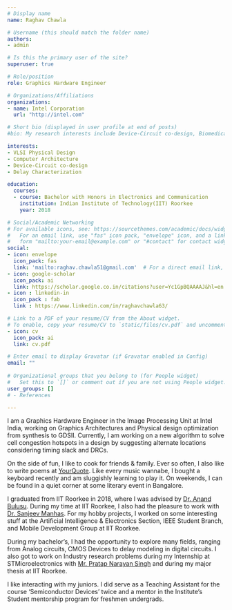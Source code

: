 ```yaml
---
# Display name
name: Raghav Chawla

# Username (this should match the folder name)
authors:
- admin

# Is this the primary user of the site?
superuser: true

# Role/position
role: Graphics Hardware Engineer

# Organizations/Affiliations
organizations:
- name: Intel Corporation
  url: "http://intel.com"

# Short bio (displayed in user profile at end of posts)
#bio: My research interests include Device-Circuit co-design, Biomedical Circuits.

interests:
- VLSI Physical Design
- Computer Architecture
- Device-Circuit co-design
- Delay Characterization

education:
  courses:
  - course: Bachelor with Honors in Electronics and Communication
    institution: Indian Institute of Technology(IIT) Roorkee
    year: 2018

# Social/Academic Networking
# For available icons, see: https://sourcethemes.com/academic/docs/widgets/#icons
#   For an email link, use "fas" icon pack, "envelope" icon, and a link in the
#   form "mailto:your-email@example.com" or "#contact" for contact widget.
social:
- icon: envelope
  icon_pack: fas
  link: 'mailto:raghav.chawla51@gmail.com'  # For a direct email link, use "mailto:test@example.org".
- icon: google-scholar
  icon_pack: ai
  link: https://scholar.google.co.in/citations?user=Yc1GpBQAAAAJ&hl=en
- icon : linkedin-in
  icon_pack : fab
  link : https://www.linkedin.com/in/raghavchawla63/

# Link to a PDF of your resume/CV from the About widget.
# To enable, copy your resume/CV to `static/files/cv.pdf` and uncomment the lines below.  
- icon: cv
  icon_pack: ai
  link: cv.pdf

# Enter email to display Gravatar (if Gravatar enabled in Config)
email: ""
  
# Organizational groups that you belong to (for People widget)
#   Set this to `[]` or comment out if you are not using People widget.  
user_groups: []
# - References

---
```

I am a Graphics Hardware Engineer in the Image Processing Unit at Intel India, working on Graphics Architectures and Physical design optimization from synthesis to GDSII. Currently, I am working on a new algorithm to solve cell congestion hotspots in a design by suggesting alternate locations considering timing slack and DRCs.  

On the side of fun, I like to cook for friends & family. Ever so often, I also like to write poems at [YourQuote](https://www.yourquote.in/raghav-chawla-mdu8/quotes). Like every music wannabe, I bought a keyboard recently and am sluggishly learning to play it. On weekends, I can be found in a quiet corner at some literary event in Bangalore. 

I graduated from IIT Roorkee in 2018, where I was advised by [Dr. Anand Bulusu](https://www.iitr.ac.in/departments/ECE/pages/People+Faculty+Bulusu__Anand.html). During my time at IIT Roorkee, I also had the pleasure to work with [Dr. Sanjeev Manhas](https://www.iitr.ac.in/departments/ECE/pages/People+Faculty+Manhas__Sanjeev.html). For my hobby projects, I worked on some interesting stuff at the Artificial Intelligence & Electronics Section, IEEE Student Branch, and Mobile Development Group at IIT Roorkee. 

During my bachelor’s, I had the opportunity to explore many fields, ranging from Analog circuits, CMOS Devices to delay modeling in digital circuits. I also got to work on Industry research problems during my Internship at STMicroelectronics with [Mr. Pratap Narayan Singh](https://www.linkedin.com/in/pratapns) and during my major thesis at IIT Roorkee.

I like interacting with my juniors. I did serve as a Teaching Assistant for the course ‘Semiconductor Devices’ twice and a mentor in the Institute’s Student mentorship program for freshmen undergrads. 